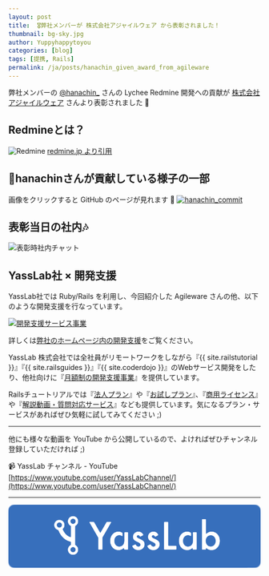 ```yaml
---
layout: post
title:  🎖弊社メンバーが 株式会社アジャイルウェア から表彰されました！
thumbnail: bg-sky.jpg
author: Yuppyhappytoyou
categories: [blog]
tags: [提携, Rails]
permalink: /ja/posts/hanachin_given_award_from_agileware
---
```


弊社メンバーの [@hanachin_](https://twitter.com/hanachin_) さんの Lychee Redmine 開発への貢献が [株式会社アジャイルウェア](https://agileware.jp/) さんより表彰されました 🎉

## Redmineとは？
![Redmine](https://i.gyazo.com/4f15ae1c46e021920fa87544efc345e2.png)
[redmine.jp より引用](http://redmine.jp/overview/)

## 🔧hanachinさんが貢献している様子の一部

画像をクリックすると GitHub のページが見れます 👀
[![hanachin_commit](https://i.gyazo.com/63a71c4faeae996a9e910d772eee2538.png)](https://github.com/agileware-jp/redmine-plugin-orb/commits/master)

## 表彰当日の社内🎶

![表彰時社内チャット](https://i.gyazo.com/c4d321ea75fb972f97468a0477b6536a.png)

## YassLab社 × 開発支援

YassLab社では Ruby/Rails を利用し、今回紹介した Agileware さんの他、以下のような開発支援を行なっています。

[![開発支援サービス事業](https://i.gyazo.com/6ac80b2d35d3c9a47ff0d940b0728635.png)](https://yasslab.jp/ja/agile)

詳しくは[弊社のホームページ内の開発支援](https://yasslab.jp/ja/agile)をご覧ください。


YassLab 株式会社では全社員がリモートワークをしながら『{{ site.railstutorial }}』『{{ site.railsguides }}』『{{ site.coderdojo }}』のWebサービス開発をしたり、他社向けに『[月額制の開発支援事業](/ja/agile)』を提供しています。

Railsチュートリアルでは『[法人プラン](https://railstutorial.jp/business)』や『[お試しプラン](https://railstutorial.jp/trial)』、『[商用ライセンス](https://railstutorial.jp/#license)』や『[解説動画・質問対応サービス](https://railstutorial.jp/#service)』なども提供しています。気になるプラン・サービスがあればぜひ気軽に試してみてください ;)

-----


他にも様々な動画を YouTube から公開しているので、よければぜひチャンネル登録していただければ ;)

📹 YassLab チャンネル - YouTube
[https://www.youtube.com/user/YassLabChannel/](https://www.youtube.com/user/YassLabChannel/)

-----

[![YassLab Inc.](/img/logos/800x200.png)](/)


